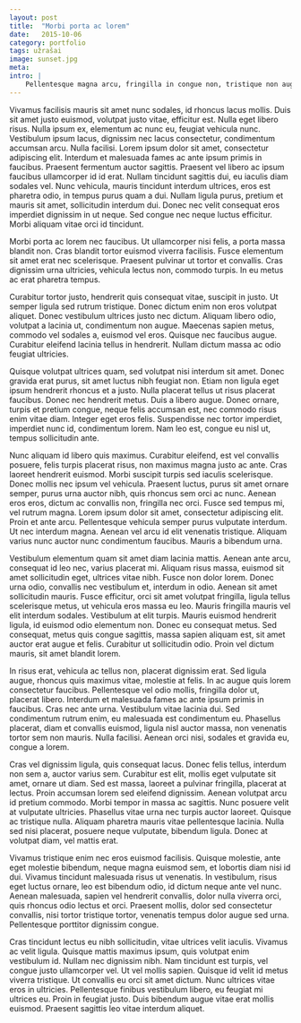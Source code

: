```yaml
---
layout: post
title:  "Morbi porta ac lorem"
date:   2015-10-06
category: portfolio
tags: užrašai
image: sunset.jpg
meta:
intro: |
    Pellentesque magna arcu, fringilla in congue non, tristique non augue. Fusce sed leo turpis. Donec libero sem, sagittis vitae libero sed, imperdiet lacinia nisi. Vivamus luctus lacus elementum nisi ullamcorper convallis. Aliquam bibendum ut dolor ut dictum. Lorem ipsum dolor sit amet, consectetur adipiscing elit. Nulla facilisi. In sollicitudin faucibus lorem, ut ultricies eros laoreet in. Fusce vestibulum justo ultricies tortor tempus, et convallis metus bibendum. Aenean pulvinar enim ac ipsum molestie, vel porta nunc interdum. Cras auctor ultrices quam sed sollicitudin. Nulla facilisi. Nulla ut vehicula sem. Etiam aliquam purus at pellentesque egestas. Fusce commodo scelerisque mollis. Aliquam erat volutpat.
---
```

Vivamus facilisis mauris sit amet nunc sodales, id rhoncus lacus mollis. Duis sit amet justo euismod, volutpat justo vitae, efficitur est. Nulla eget libero risus. Nulla ipsum ex, elementum ac nunc eu, feugiat vehicula nunc. Vestibulum ipsum lacus, dignissim nec lacus consectetur, condimentum accumsan arcu. Nulla facilisi. Lorem ipsum dolor sit amet, consectetur adipiscing elit. Interdum et malesuada fames ac ante ipsum primis in faucibus. Praesent fermentum auctor sagittis. Praesent vel libero ac ipsum faucibus ullamcorper id id erat. Nullam tincidunt sagittis dui, eu iaculis diam sodales vel. Nunc vehicula, mauris tincidunt interdum ultrices, eros est pharetra odio, in tempus purus quam a dui. Nullam ligula purus, pretium et mauris sit amet, sollicitudin interdum dui. Donec nec velit consequat eros imperdiet dignissim in ut neque. Sed congue nec neque luctus efficitur. Morbi aliquam vitae orci id tincidunt.

Morbi porta ac lorem nec faucibus. Ut ullamcorper nisi felis, a porta massa blandit non. Cras blandit tortor euismod viverra facilisis. Fusce elementum sit amet erat nec scelerisque. Praesent pulvinar ut tortor et convallis. Cras dignissim urna ultricies, vehicula lectus non, commodo turpis. In eu metus ac erat pharetra tempus.

Curabitur tortor justo, hendrerit quis consequat vitae, suscipit in justo. Ut semper ligula sed rutrum tristique. Donec dictum enim non eros volutpat aliquet. Donec vestibulum ultrices justo nec dictum. Aliquam libero odio, volutpat a lacinia ut, condimentum non augue. Maecenas sapien metus, commodo vel sodales a, euismod vel eros. Quisque nec faucibus augue. Curabitur eleifend lacinia tellus in hendrerit. Nullam dictum massa ac odio feugiat ultricies.

Quisque volutpat ultrices quam, sed volutpat nisi interdum sit amet. Donec gravida erat purus, sit amet luctus nibh feugiat non. Etiam non ligula eget ipsum hendrerit rhoncus et a justo. Nulla placerat tellus ut risus placerat faucibus. Donec nec hendrerit metus. Duis a libero augue. Donec ornare, turpis et pretium congue, neque felis accumsan est, nec commodo risus enim vitae diam. Integer eget eros felis. Suspendisse nec tortor imperdiet, imperdiet nunc id, condimentum lorem. Nam leo est, congue eu nisl ut, tempus sollicitudin ante.

Nunc aliquam id libero quis maximus. Curabitur eleifend, est vel convallis posuere, felis turpis placerat risus, non maximus magna justo ac ante. Cras laoreet hendrerit euismod. Morbi suscipit turpis sed iaculis scelerisque. Donec mollis nec ipsum vel vehicula. Praesent luctus, purus sit amet ornare semper, purus urna auctor nibh, quis rhoncus sem orci ac nunc. Aenean eros eros, dictum ac convallis non, fringilla nec orci. Fusce sed tempus mi, vel rutrum magna. Lorem ipsum dolor sit amet, consectetur adipiscing elit. Proin et ante arcu. Pellentesque vehicula semper purus vulputate interdum. Ut nec interdum magna. Aenean vel arcu id elit venenatis tristique. Aliquam varius nunc auctor nunc condimentum faucibus. Mauris a bibendum urna.

Vestibulum elementum quam sit amet diam lacinia mattis. Aenean ante arcu, consequat id leo nec, varius placerat mi. Aliquam risus massa, euismod sit amet sollicitudin eget, ultrices vitae nibh. Fusce non dolor lorem. Donec urna odio, convallis nec vestibulum et, interdum in odio. Aenean sit amet sollicitudin mauris. Fusce efficitur, orci sit amet volutpat fringilla, ligula tellus scelerisque metus, ut vehicula eros massa eu leo. Mauris fringilla mauris vel elit interdum sodales. Vestibulum at elit turpis. Mauris euismod hendrerit ligula, id euismod odio elementum non. Donec eu consequat metus. Sed consequat, metus quis congue sagittis, massa sapien aliquam est, sit amet auctor erat augue et felis. Curabitur ut sollicitudin odio. Proin vel dictum mauris, sit amet blandit lorem.

In risus erat, vehicula ac tellus non, placerat dignissim erat. Sed ligula augue, rhoncus quis maximus vitae, molestie at felis. In ac augue quis lorem consectetur faucibus. Pellentesque vel odio mollis, fringilla dolor ut, placerat libero. Interdum et malesuada fames ac ante ipsum primis in faucibus. Cras nec ante urna. Vestibulum vitae lacinia dui. Sed condimentum rutrum enim, eu malesuada est condimentum eu. Phasellus placerat, diam et convallis euismod, ligula nisl auctor massa, non venenatis tortor sem non mauris. Nulla facilisi. Aenean orci nisi, sodales et gravida eu, congue a lorem.

Cras vel dignissim ligula, quis consequat lacus. Donec felis tellus, interdum non sem a, auctor varius sem. Curabitur est elit, mollis eget vulputate sit amet, ornare ut diam. Sed est massa, laoreet a pulvinar fringilla, placerat at lectus. Proin accumsan lorem sed eleifend dignissim. Aenean volutpat arcu id pretium commodo. Morbi tempor in massa ac sagittis. Nunc posuere velit at vulputate ultricies. Phasellus vitae urna nec turpis auctor laoreet. Quisque ac tristique nulla. Aliquam pharetra mauris vitae pellentesque lacinia. Nulla sed nisi placerat, posuere neque vulputate, bibendum ligula. Donec at volutpat diam, vel mattis erat.

Vivamus tristique enim nec eros euismod facilisis. Quisque molestie, ante eget molestie bibendum, neque magna euismod sem, et lobortis diam nisi id dui. Vivamus tincidunt malesuada risus ut venenatis. In vestibulum, risus eget luctus ornare, leo est bibendum odio, id dictum neque ante vel nunc. Aenean malesuada, sapien vel hendrerit convallis, dolor nulla viverra orci, quis rhoncus odio lectus et orci. Praesent mollis, dolor sed consectetur convallis, nisi tortor tristique tortor, venenatis tempus dolor augue sed urna. Pellentesque porttitor dignissim congue.

Cras tincidunt lectus eu nibh sollicitudin, vitae ultrices velit iaculis. Vivamus ac velit ligula. Quisque mattis maximus ipsum, quis volutpat enim vestibulum id. Nullam nec dignissim nibh. Nam tincidunt est turpis, vel congue justo ullamcorper vel. Ut vel mollis sapien. Quisque id velit id metus viverra tristique. Ut convallis eu orci sit amet dictum. Nunc ultrices vitae eros in ultricies. Pellentesque finibus vestibulum libero, eu feugiat mi ultrices eu. Proin in feugiat justo. Duis bibendum augue vitae erat mollis euismod. Praesent sagittis leo vitae interdum aliquet.